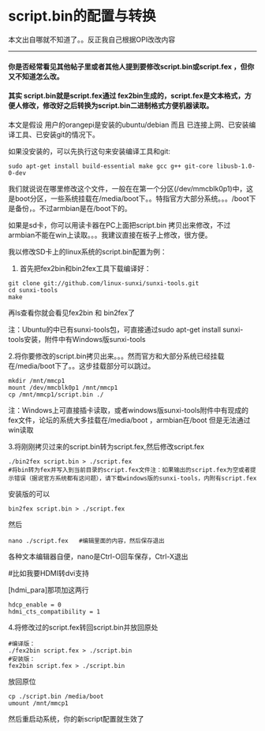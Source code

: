 # script.bin的配置与转换

本文出自哪就不知道了。。反正我自己根据OPI改改内容

---

#### 你是否经常看见其他帖子里或者其他人提到要修改script.bin或script.fex ，但你又不知道怎么改。

#### 其实 script.bin就是script.fex通过 fex2bin生成的，script.fex是文本格式，方便人修改，修改好之后转换为script.bin二进制格式方便机器读取。



本文是假设 用户的orangepi是安装的ubuntu/debian 而且 已连接上网、已安装编译工具、已安装git的情况下。

如果没安装的，可以先执行这句来安装编译工具和git:

```
sudo apt-get install build-essential make gcc g++ git-core libusb-1.0-0-dev
```



我们就说说在哪里修改这个文件，一般在在第一个分区\(/dev/mmcblk0p1\)中，这是boot分区，一些系统挂载在/media/boot下。。特指官方大部分系统。。。/boot下是备份，。不过armbian是在/boot下的。  


如果是sd卡，你可以用读卡器在PC上面把script.bin 拷贝出来修改，不过armbian不能在win上读取。。。我建议直接在板子上修改，很方便。



我以修改SD卡上的linux系统的script.bin配置为例：

1. 首先把fex2bin和bin2fex工具下载编译好：

```
git clone git://github.com/linux-sunxi/sunxi-tools.git
cd sunxi-tools
make
```

再ls查看你就会看见fex2bin 和 bin2fex了

注：Ubuntu的中已有sunxi-tools包，可直接通过sudo apt-get install sunxi-tools安装，附件中有Windows版sunxi-tools



2.将你要修改的script.bin拷贝出来。。。然而官方和大部分系统已经挂载在/media/boot下了。。这步挂载部分可以跳过。

```
mkdir /mnt/mmcp1
mount /dev/mmcblk0p1 /mnt/mmcp1
cp /mnt/mmcp1/script.bin ./
```

注：Windows上可直接插卡读取，或者windows版sunxi-tools附件中有现成的fex文件，论坛的系统大多挂载在/media/boot ，armbian在/boot 但是无法通过win读取



3.将刚刚拷贝过来的script.bin转为script.fex,然后修改script.fex

```
./bin2fex script.bin > ./script.fex
#将bin转为fex并写入到当前目录的script.fex文件注：如果输出的script.fex为空或者提示错误（据说官方系统都有这问题），请下载windows版的sunxi-tools，内附有script.fex
```

安装版的可以

```
bin2fex script.bin > ./script.fex
```

然后

```
nano ./script.fex   #编辑里面的内容，然后保存退出
```

各种文本编辑器自便，nano是Ctrl-O回车保存，Ctrl-X退出



\#比如我要HDMI转dvi支持

\[hdmi\_para\]那项加这两行

```
hdcp_enable = 0
hdmi_cts_compatibility = 1
```



4.将修改过的script.fex转回script.bin并放回原处

```
#编译版：
./fex2bin script.fex > ./script.bin
#安装版：
fex2bin script.fex > ./script.bin
```

放回原位

```
cp ./script.bin /media/boot
umount /mnt/mmcp1
```

然后重启动系统，你的新script配置就生效了

